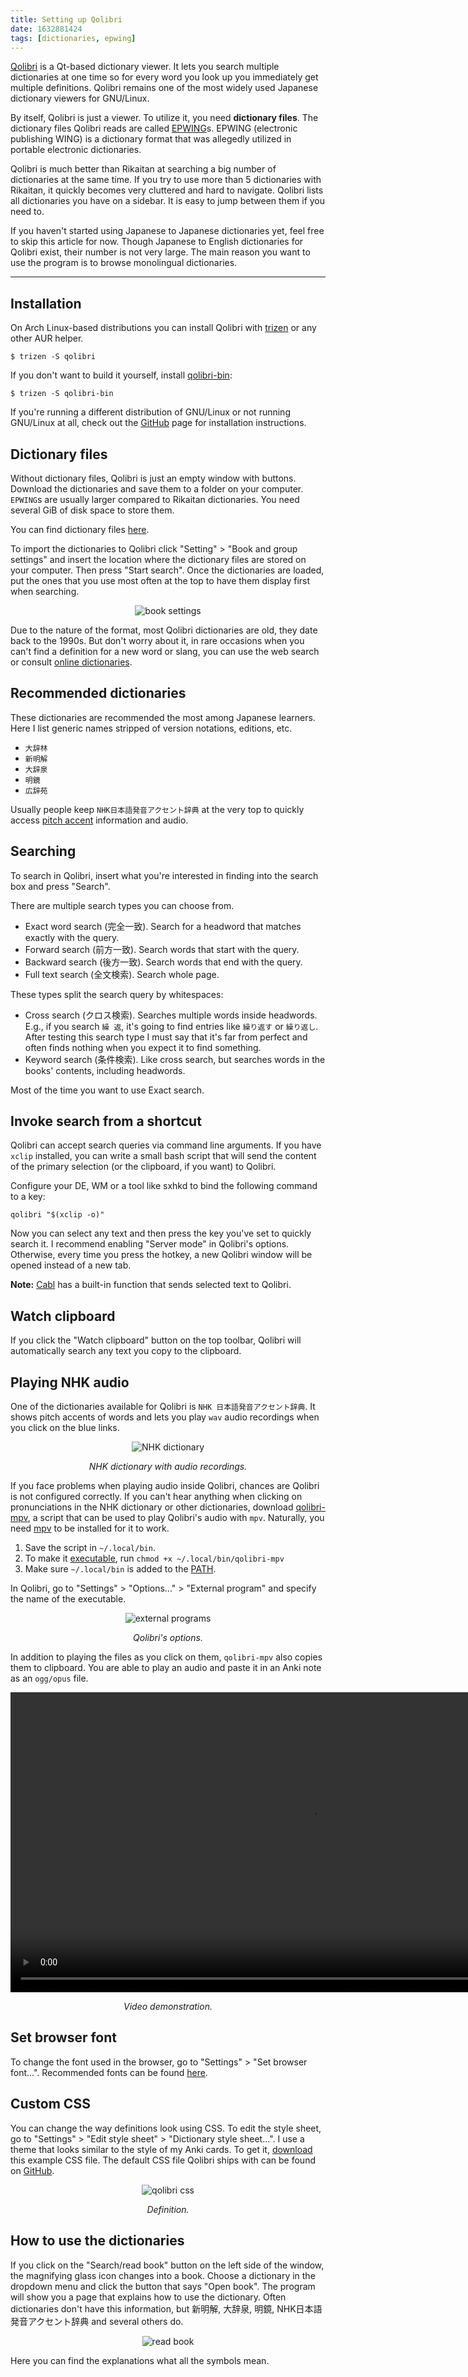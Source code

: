 ```yaml
---
title: Setting up Qolibri
date: 1632881424
tags: [dictionaries, epwing]
---
```


[Qolibri](https://aur.archlinux.org/packages/qolibri/)
is a Qt-based dictionary viewer.
It lets you search multiple dictionaries at one time
so for every word you look up you immediately get multiple definitions.
Qolibri remains one of the most widely used Japanese dictionary viewers for GNU/Linux.

By itself, Qolibri is just a viewer.
To utilize it, you need **dictionary files**.
The dictionary files Qolibri reads are called [EPWING](https://ja.wikipedia.org/wiki/EPWING)s.
EPWING (electronic publishing WING) is a dictionary format
that was allegedly utilized in portable electronic dictionaries.

Qolibri is much better than Rikaitan at searching a big number of dictionaries at the same time.
If you try to use more than 5 dictionaries with Rikaitan,
it quickly becomes very cluttered and hard to navigate.
Qolibri lists all dictionaries you have on a sidebar.
It is easy to jump between them if you need to.

If you haven't started using Japanese to Japanese dictionaries yet,
feel free to skip this article for now.
Though Japanese to English dictionaries for Qolibri exist, their number is not very large.
The main reason you want to use the program is to browse monolingual dictionaries.

****

## Installation

On Arch Linux-based distributions you can install Qolibri with
[trizen](https://aur.archlinux.org/packages/trizen/)
or any other AUR helper.

```
$ trizen -S qolibri
```

If you don't want to build it yourself, install
[qolibri-bin](https://aur.archlinux.org/packages/qolibri-bin/):

```
$ trizen -S qolibri-bin
```

If you're running a different distribution of GNU/Linux or not running GNU/Linux at all,
check out the [GitHub](https://github.com/ludios/qolibri) page
for installation instructions.

## Dictionary files

Without dictionary files,
Qolibri is just an empty window with buttons.
Download the dictionaries and save them to a folder on your computer.
`EPWING`s are usually larger compared to Rikaitan dictionaries.
You need several GiB of disk space to store them.

You can find dictionary files [here](yomichan-and-epwing-dictionaries.html#epwing).

To import the dictionaries to Qolibri click "Setting" > "Book and group settings"
and insert the location where the dictionary files are stored on your computer.
Then press "Start search".
Once the dictionaries are loaded,
put the ones that you use most often at the top
to have them display first when searching.

<p align="center"><img class="shadow" alt="book settings" src="img/qolibri-book-settings.webp"></p>

Due to the nature of the format,
most Qolibri dictionaries are old, they date back to the 1990s.
But don't worry about it,
in rare occasions when you can't find a definition for a new word or slang,
you can use the web search or consult
[online dictionaries](resources.html#online-dictionaries).

## Recommended dictionaries

These dictionaries are recommended the most among Japanese learners.
Here I list generic names stripped of version notations, editions, etc.

* `大辞林`
* `新明解`
* `大辞泉`
* `明鏡`
* `広辞苑`

Usually people keep `NHK日本語発音アクセント辞典` at the very top
to quickly access [pitch accent](japanese-pitch-accents.html) information and audio.

## Searching

To search in Qolibri,
insert what you're interested in finding into the search box
and press "Search".

There are multiple search types you can choose from.

* Exact word search (完全一致).
Search for a headword that matches exactly with the query.
* Forward search (前方一致).
Search words that start with the query.
* Backward search (後方一致).
Search words that end with the query.
* Full text search (全文検索).
Search whole page.

These types split the search query by whitespaces:

* Cross search (クロス検索).
Searches multiple words inside headwords.
E.g., if you search `繰 返`,
it's going to find entries like `繰り返す` or `繰り返し`.
After testing this search type I must say that it's far from perfect
and often finds nothing when you expect it to find something.
* Keyword search (条件検索).
Like cross search,
but searches words in the books' contents, including headwords.

Most of the time you want to use Exact search.

## Invoke search from a shortcut

Qolibri can accept search queries via command line arguments.
If you have `xclip` installed, you can write a small bash script
that will send the content of the primary selection (or the clipboard, if you want) to Qolibri.

Configure your DE, WM or a tool like sxhkd
to bind the following command to a key:

```
qolibri "$(xclip -o)"
```

Now you can select any text and then press the key you've set to quickly search it.
I recommend enabling "Server mode" in Qolibri's options.
Otherwise, every time you press the hotkey,
a new Qolibri window will be opened instead of a new tab.

**Note:** [Cabl](plumbing-for-language-learners.html)
has a built-in function that sends selected text to Qolibri.

## Watch clipboard

If you click the "Watch clipboard" button on the top toolbar,
Qolibri will automatically search any text you copy to the clipboard.

## Playing NHK audio

One of the dictionaries available for Qolibri is `NHK 日本語発音アクセント辞典`.
It shows pitch accents of words and lets you play `wav` audio recordings
when you click on the blue links.

<p align="center"><img class="shadow" alt="NHK dictionary" src="img/qolibri-nhk-dictionary.webp"></p>
<p align="center"><i>NHK dictionary with audio recordings.</i></p>

If you face problems when playing audio inside Qolibri,
chances are Qolibri is not configured correctly.
If you can't hear anything
when clicking on pronunciations in the NHK dictionary or other dictionaries,
download [qolibri-mpv](https://github.com/tatsumoto-ren/dotfiles/blob/main/.local/bin/qolibri-mpv),
a script that can be used to play Qolibri's audio with `mpv`.
Naturally, you need [mpv](https://wiki.archlinux.org/title/Mpv) to be installed for it to work.

1) Save the script in `~/.local/bin`.
2) To make it [executable](how-do-i-make-a-file-executable.html),
   run `chmod +x ~/.local/bin/qolibri-mpv`
2) Make sure `~/.local/bin` is added to the [PATH](how-do-i-add-a-directory-to-the-path.html).

In Qolibri, go to "Settings" > "Options..." > "External program" and specify the name of the executable.

<p align="center"><img class="shadow" alt="external programs" src="img/qolibri-external-programs.webp"></p>
<p align="center"><i>Qolibri's options.</i></p>

In addition to playing the files as you click on them,
`qolibri-mpv` also copies them to clipboard.
You are able to play an audio and paste it in an Anki note as an `ogg/opus` file.

<video width="960" controls>
	<source src="https://midov.pl/_matrix/media/r0/download/midov.pl/BHkEKNNyWldKxfgHndAfVwsy" type="video/mp4">
	<source src="https://invidious.private.coffee/latest_version?id=F4zacBvOcCA&itag=22" type="video/mp4">
	<source src="vid/qolibri_mpv.mp4" type="video/mp4">
	<source src="https://tatsumoto-ren.github.io/blog/vid/qolibri_mpv.mp4" type="video/mp4">
</video>
<p align="center"><i>Video demonstration.</i></p>

## Set browser font

To change the font used in the browser,
go to "Settings" > "Set browser font...".
Recommended fonts can be found [here](resources.html#fonts).

## Custom CSS

You can change the way definitions look using CSS.
To edit the style sheet, go to "Settings" > "Edit style sheet" > "Dictionary style sheet...".
I use a theme that looks similar to the style of my Anki cards.
To get it,
[download](https://gist.github.com/tatsumoto-ren/8b70f2fe739840ce81b93572ee8c90db)
this example CSS file.
The default CSS file Qolibri ships with can be found on
[GitHub](https://github.com/ludios/qolibri/blob/prime/data/dict-style.css).

<p align="center"><img alt="qolibri css" src="img/qolibri-css.webp"></p>
<p align="center"><i>Definition.</i></p>

## How to use the dictionaries

If you click on the "Search/read book" button on the left side of the window,
the magnifying glass icon changes into a book.
Choose a dictionary in the dropdown menu and click the button that says "Open book".
The program will show you a page that explains how to use the dictionary.
Often dictionaries don't have this information,
but 新明解, 大辞泉, 明鏡, NHK日本語発音アクセント辞典 and several others do.

<p align="center"><img alt="read book" src="img/qolibri-read-book.webp"></p>

Here you can find the explanations what all the symbols mean.
